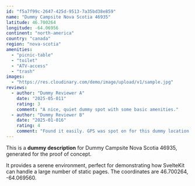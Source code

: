 ```yaml
---
id: "f5a7f99c-2647-425d-9513-7a35bd38e859"
name: "Dummy Campsite Nova Scotia 46935"
latitude: 46.700264
longitude: -64.06956
continent: "north-america"
country: "canada"
region: "nova-scotia"
amenities:
  - "picnic-table"
  - "toilet"
  - "ATV-access"
  - "trash"
images:
  - "https://res.cloudinary.com/demo/image/upload/v1/sample.jpg"
reviews:
  - author: "Dummy Reviewer A"
    date: "2025-05-011"
    rating: 3
    comment: "A nice, quiet dummy spot with some basic amenities."
  - author: "Dummy Reviewer B"
    date: "2025-01-016"
    rating: 4
    comment: "Found it easily. GPS was spot on for this dummy location."
---
```


This is a **dummy description** for Dummy Campsite Nova Scotia 46935, generated for the proof of concept.

It provides a serene environment, perfect for demonstrating how SvelteKit can handle a large number of static pages. The coordinates are 46.700264, -64.069560.
